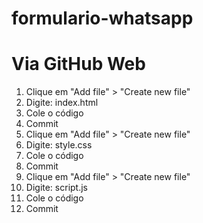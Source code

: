 # formulario-whatsapp
# Via GitHub Web
1. Clique em "Add file" > "Create new file"
2. Digite: index.html
3. Cole o código
4. Commit
1. Clique em "Add file" > "Create new file"
2. Digite: style.css
3. Cole o código
4. Commit
1. Clique em "Add file" > "Create new file"
2. Digite: script.js
3. Cole o código
4. Commit

